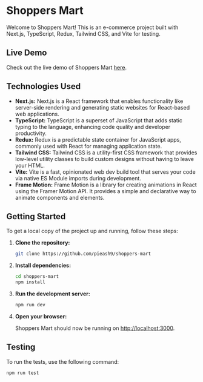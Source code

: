 # Shoppers Mart

Welcome to Shoppers Mart! This is an e-commerce project built with Next.js, TypeScript, Redux, Tailwind CSS, and Vite for testing.

## Live Demo

Check out the live demo of Shoppers Mart [here](https://shoppers-mart.vercel.app).

## Technologies Used

- **Next.js:** Next.js is a React framework that enables functionality like server-side rendering and generating static websites for React-based web applications.
- **TypeScript:** TypeScript is a superset of JavaScript that adds static typing to the language, enhancing code quality and developer productivity.
- **Redux:** Redux is a predictable state container for JavaScript apps, commonly used with React for managing application state.
- **Tailwind CSS:** Tailwind CSS is a utility-first CSS framework that provides low-level utility classes to build custom designs without having to leave your HTML.
- **Vite:** Vite is a fast, opinionated web dev build tool that serves your code via native ES Module imports during development.
- **Frame Motion:** Frame Motion is a library for creating animations in React using the Framer Motion API. It provides a simple and declarative way to animate components and elements.

## Getting Started

To get a local copy of the project up and running, follow these steps:

1. **Clone the repository:**

   ```bash
   git clone https://github.com/pieash9/shoppers-mart
   ```

2. **Install dependencies:**

   ```bash
   cd shoppers-mart
   npm install
   ```

3. **Run the development server:**

   ```bash
   npm run dev
   ```

4. **Open your browser:**

   Shoppers Mart should now be running on [http://localhost:3000](http://localhost:3000).

## Testing

To run the tests, use the following command:

```bash
npm run test
```
